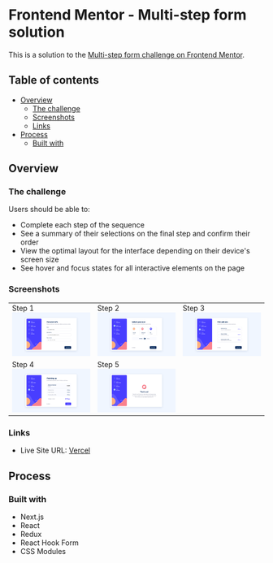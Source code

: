 # Frontend Mentor - Multi-step form solution

This is a solution to the [Multi-step form challenge on Frontend Mentor](https://www.frontendmentor.io/challenges/multistep-form-YVAnSdqQBJ).

## Table of contents

- [Overview](#overview)
  - [The challenge](#the-challenge)
  - [Screenshots](#screenshots)
  - [Links](#links)
- [Process](#process)
  - [Built with](#built-with)

## Overview

### The challenge

Users should be able to:

- Complete each step of the sequence
- See a summary of their selections on the final step and confirm their order
- View the optimal layout for the interface depending on their device's screen size
- See hover and focus states for all interactive elements on the page

### Screenshots

|                                  |                                  |                                  |
| -------------------------------- | -------------------------------- | -------------------------------- |
| Step 1 ![](./preview/step-1.png) | Step 2 ![](./preview/step-2.png) | Step 3 ![](./preview/step-3.png) |
| Step 4 ![](./preview/step-4.png) | Step 5 ![](./preview/step-5.png) |                                  |

### Links

- Live Site URL: [Vercel](https://multistep-form-ayakh99.vercel.app/)

## Process

### Built with

- Next.js
- React
- Redux
- React Hook Form
- CSS Modules
